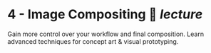 # 4 - Image Compositing 📐 _lecture_
Gain more control over your workflow and final composition. Learn advanced techniques for concept art & visual prototyping.
